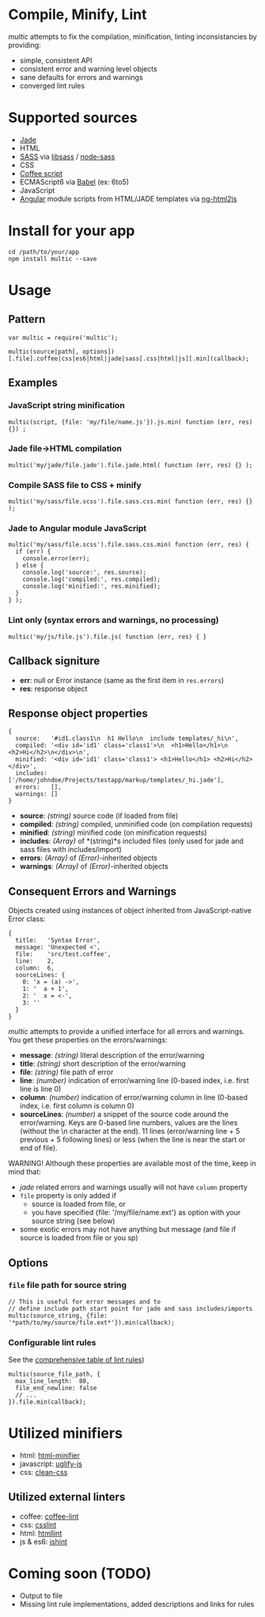 Compile, Minify, Lint
======================

*multic* attempts to fix the compilation, minification, linting inconsistancies by providing:
- simple, consistent API
- consistent error and warning level objects
- sane defaults for errors and warnings
- converged lint rules

# Supported sources
- [Jade](http://jade-lang.com/)
- HTML
- [SASS](http://sass-lang.com/) via [libsass](https://github.com/sass/libsass) / [node-sass](https://www.npmjs.com/package/node-sass)
- CSS
- [Coffee script](http://coffeescript.org/)
- ECMAScript6 via [Babel](http://babeljs.io/) (ex: 6to5)
- JavaScript
- [Angular](https://angularjs.org/) module scripts from HTML/JADE templates via [ng-html2js](https://www.npmjs.com/package/ng-html2js)


# Install for your app
    cd /path/to/your/app
    npm install multic --save

# Usage

## Pattern
    var multic = require('multic');

    multic(source|path[, options])[.file].coffee|css|es6|html|jade|sass[.css|html|js][.min](callback);

## Examples

### JavaScript string minification
    multic(script, {file: 'my/file/name.js'}).js.min( function (err, res) {}) ;

### Jade file->HTML compilation
    multic('my/jade/file.jade').file.jade.html( function (err, res) {} );

### Compile SASS file to CSS + minify
    multic('my/sass/file.scss').file.sass.css.min( function (err, res) {} );

### Jade to Angular module JavaScript
    multic('my/sass/file.scss').file.sass.css.min( function (err, res) {
      if (err) {
        console.error(err);
      } else {
        console.log('source:', res.source);
        console.log('compiled:', res.compiled);
        console.log('minified:', res.minified);
      }
    } );

### Lint only (syntax errors and warnings, no processing)
    multic('my/js/file.js').file.js( function (err, res) { }


## Callback signiture
- __err__: null or Error instance (same as the first item in `res.errors`)
- __res__: response object

## Response object properties
    {
      source:   '#id1.class1\n  h1 Hello\n  include templates/_hi\n',
      compiled: '<div id='id1' class='class1'>\n  <h1>Hello</h1>\n  <h2>Hi</h2>\n</div>\n',
      minified: '<div id='id1' class='class1'> <h1>Hello</h1> <h2>Hi</h2></div>',
      includes: ['/home/johndoe/Projects/testapp/markup/templates/_hi.jade'],
      errors:   [],
      warnings: []
    }

- __source__: *(string)* source code (if loaded from file)
- __compiled__: *(string)* compiled, unminified code (on compilation requests)
- __minified__: *(string)* minified code (on minification requests)
- __includes__: *(Array)* of *(string)*s included files (only used for jade and sass files with includes/import)
- __errors__: *(Array)* of *(Error)*-inherited objects
- __warnings__: *(Array)* of *(Error)*-inherited objects

## Consequent Errors and Warnings
Objects created using instances of object inherited from JavaScript-native Error class:

    {
      title:   'Syntax Error',
      message: 'Unexpected <',
      file:    'src/test.coffee',
      line:    2,
      column:  6,
      sourceLines: {
        0: 'x = (a) ->',
        1: '  a + 1',
        2: '  x = <-',
        3: ''
      }
    }

*multic* attempts to provide a unified interface for all errors and warnings. You get these properties on the errors/warnings:
- __message__: *(string)* literal description of the error/warning
- __title__: *(string)* short description of the error/warning
- __file__: *(string)* file path of error
- __line__: *(number)* indication of error/warning line (0-based index, i.e. first line is line 0)
- __column__: *(number)* indication of error/warning column in line (0-based index, i.e. first column is column 0)
- __sourceLines__: *(number)* a snippet of the source code around the error/warning. Keys are 0-based line numbers, values are the lines (without the \n character at the end). 11 lines (error/warning line + 5 previous + 5 following lines) or less (when the line is near the start or end of file).

WARNING! Although these properties are available most of the time, keep in mind that:
- *jade* related errors and warnings usually will not have `column` property
- `file` property is only added if
  - source is loaded from file, or
  - you have specified {file: '/my/file/name.ext'} as option with your source string (see below)
- some exotic errors may not have anything but message (and file if source is loaded from file or you sp)

## Options
### `file` file path for source string

    // This is useful for error messages and to
    // define include path start point for jade and sass includes/imports
    multic(source_string, {file: '*path/to/my/source/file.ext*'}).min(callback);

### Configurable lint rules
See the [comprehensive table of lint rules](docs/lint-rules.md))

    multic(source_file_path, {
      max_line_length:  80,
      file_end_newline: false
      // ...
    }).file.min(callback);

# Utilized minifiers
- html: [html-minifier](https://www.npmjs.com/package/html-minifier)
- javascript: [uglify-js](https://www.npmjs.com/package/uglify-js)
- css: [clean-css](https://www.npmjs.com/package/clean-css)

## Utilized external linters
- coffee: [coffee-lint](https://www.npmjs.com/package/jshint)
- css: [csslint](https://www.npmjs.com/package/csslint)
- html: [htmllint](https://www.npmjs.com/package/htmllint)
- js & es6: [jshint](https://www.npmjs.com/package/jshint)

# Coming soon (TODO)
- Output to file
- Missing lint rule implementations, added descriptions and links for rules
